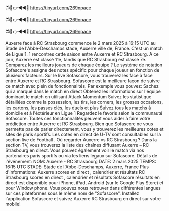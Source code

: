 📺📱👉◄◄🔴 https://tinyurl.com/269npace

📺📱👉◄◄🔴 https://tinyurl.com/269npace

📺📱👉◄◄🔴 https://tinyurl.com/269npace



Auxerre face à RC Strasbourg commence le 2 mars 2025 à 16:15 UTC au Stade de l'Abbe-Deschamps stade, Auxerre ville de, France. C'est un match de Ligue 1.
1 rencontres cette saison entre Auxerre et RC Strasbourg. A ce jour, Auxerre est classé 11e, tandis que RC Strasbourg est classé 7e. Comparez les meilleurs joueurs de chaque équipe ? Le systéme de notation Sofascore's assigne des notes spécific pour chaque joueur en fonction de plusieurs facteurs.
Sur le live Sofascore, vous trouverez les face à face entre Auxerre et RC Strasbourg. Sofascore est la meilleure façon de suivre ce match avec plein de fonctionnalités. Par exemple vous pouvez:
Sachez qui a marqué dans le match en direct
Obtenez les informations sur l'équipe dominant le match en utilisant Attack Momentum
Suivez les statistique détaillées comme la possession, les tirs, les corners, les grosses occasions, les cartons, les passes clés, les duels et plus
Suivez tous les matchs à domicile et à l'éxtérieur en Ligue 1
Regardez le favoris selon la communauté Sofascore.
Toutes ces fonctionnalités peuvent vous aider à faire votre prédiction entre Auxerre et RC Strasbourg. Bien que Sofascore ne vous permette pas de parier directement, vous y trouverez les meilleures cotes et sites de paris sportifs. Les cotes en direct de U-TV sont consultables sur la section live de Football .
Où regarder Auxerre vs RC Strasbourg ? Dans la section TV, vous trouverez la liste des chaînes diffusant Auxerre – RC Strasbourg en direct. Vous pouvez également voir le match via nos partenaires paris sportifs ou via les liens légaux sur Sofascore.
Détails de l'événement:
NOM: Auxerre - RC Strasbourg
DATE: 2 mars 2025
TEMPS: 16:15 UTC
STADE: Stade de l'Abbe-Deschamps, Auxerre, France
Plus d'informations:
Auxerre scores en direct , calendrier et résultats
RC Strasbourg scores en direct , calendrier et résultats
Sofascore résultats en direct est disponible pour iPhone, iPad, Android (sur le Google Play Store) et pour Window phone. Vous pouvez nous retrouver dans différentes langues sur ces plateformes sous le même nom de "Sofascore". Installez l'application Sofascore et suivez Auxerre RC Strasbourg en direct sur votre mobile!
